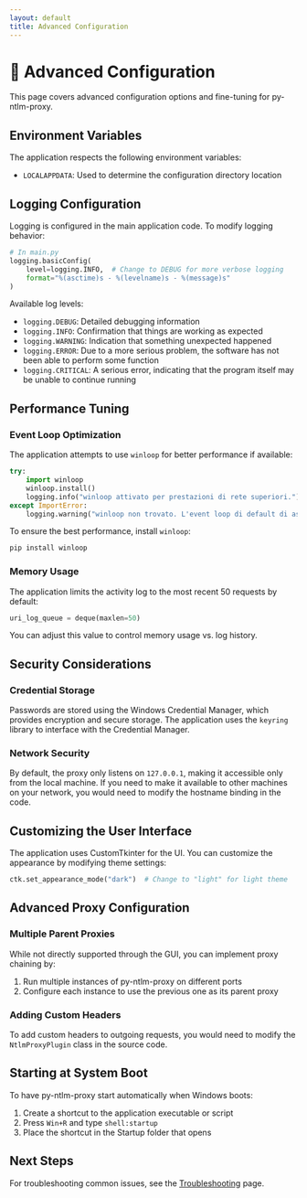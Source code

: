 ```yaml
---
layout: default
title: Advanced Configuration
---
```


# 🔧 Advanced Configuration

This page covers advanced configuration options and fine-tuning for py-ntlm-proxy.

## Environment Variables

The application respects the following environment variables:

- `LOCALAPPDATA`: Used to determine the configuration directory location

## Logging Configuration

Logging is configured in the main application code. To modify logging behavior:

```python
# In main.py
logging.basicConfig(
    level=logging.INFO,  # Change to DEBUG for more verbose logging
    format="%(asctime)s - %(levelname)s - %(message)s"
)
```

Available log levels:
- `logging.DEBUG`: Detailed debugging information
- `logging.INFO`: Confirmation that things are working as expected
- `logging.WARNING`: Indication that something unexpected happened
- `logging.ERROR`: Due to a more serious problem, the software has not been able to perform some function
- `logging.CRITICAL`: A serious error, indicating that the program itself may be unable to continue running

## Performance Tuning

### Event Loop Optimization

The application attempts to use `winloop` for better performance if available:

```python
try:
    import winloop
    winloop.install()
    logging.info("winloop attivato per prestazioni di rete superiori.")
except ImportError:
    logging.warning("winloop non trovato. L'event loop di default di asyncio verrà utilizzato.")
```

To ensure the best performance, install `winloop`:

```powershell
pip install winloop
```

### Memory Usage

The application limits the activity log to the most recent 50 requests by default:

```python
uri_log_queue = deque(maxlen=50)
```

You can adjust this value to control memory usage vs. log history.

## Security Considerations

### Credential Storage

Passwords are stored using the Windows Credential Manager, which provides encryption and secure storage. The application uses the `keyring` library to interface with the Credential Manager.

### Network Security

By default, the proxy only listens on `127.0.0.1`, making it accessible only from the local machine. If you need to make it available to other machines on your network, you would need to modify the hostname binding in the code.

## Customizing the User Interface

The application uses CustomTkinter for the UI. You can customize the appearance by modifying theme settings:

```python
ctk.set_appearance_mode("dark")  # Change to "light" for light theme
```

## Advanced Proxy Configuration

### Multiple Parent Proxies

While not directly supported through the GUI, you can implement proxy chaining by:

1. Run multiple instances of py-ntlm-proxy on different ports
2. Configure each instance to use the previous one as its parent proxy

### Adding Custom Headers

To add custom headers to outgoing requests, you would need to modify the `NtlmProxyPlugin` class in the source code.

## Starting at System Boot

To have py-ntlm-proxy start automatically when Windows boots:

1. Create a shortcut to the application executable or script
2. Press `Win+R` and type `shell:startup`
3. Place the shortcut in the Startup folder that opens

## Next Steps

For troubleshooting common issues, see the [Troubleshooting](troubleshooting) page.
